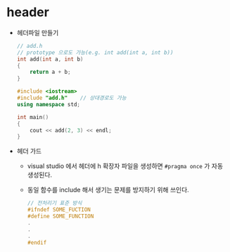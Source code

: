 # header

- 헤더파일 만들기

  ```c++
  // add.h
  // prototype 으로도 가능(e.g. int add(int a, int b))
  int add(int a, int b)
  {
      return a + b;
  }
  
  ```

  ```c++
  #include <iostream>
  #include "add.h"    // 상대경로도 가능
  using namespace std;
  
  int main()
  {
      cout << add(2, 3) << endl;
  }
  ```

- 헤더 가드

  - visual studio 에서 헤더에 h 확장자 파일을 생성하면 `#pragma once` 가 자동 생성된다.

  - 동일 함수를 include 해서 생기는 문제를 방지하기 위해 쓰인다.

    ```c++
    // 전처리기 표준 방식
    #ifndef SOME_FUCTION
    #define SOME_FUNCTION
    .
    .
    .
    #endif
    ```
